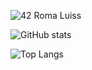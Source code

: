 ![42 Roma Luiss](https://badge42.herokuapp.com/api/stats/scilla)

![GitHub stats](https://github-readme-stats.vercel.app/api?username=stefanorc&show_icons=true&theme=gruvbox&count_private=true)

![Top Langs](https://github-readme-stats.vercel.app/api/top-langs/?username=stefanorc&langs_count=5&show_icons=true&theme=gruvbox&count_private=true)
